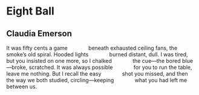 # Eight Ball
## Claudia Emerson
It was fifty cents a game
             beneath exhausted ceiling fans,
the smoke’s old spiral. Hooded lights
             burned distant, dull. I was tired, but you
insisted on one more, so I chalked
             the cue—the bored blue—broke, scratched.
It was always possible
             for you to run the table, leave me
nothing. But I recall the easy
             shot you missed, and then the way
we both studied, circling—keeping
             what you had left me between us.